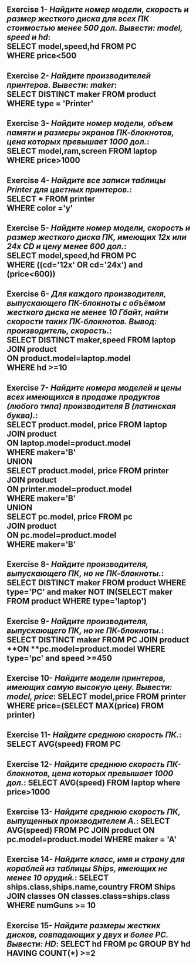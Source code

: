 **Exercise 1**- *Найдите номер модели, скорость и размер жесткого диска для всех ПК стоимостью менее 500 дол. Вывести: model, speed и hd*:  
**SELECT** model,speed,hd **FROM** PC  
**WHERE** price<500
---
**Exercise 2**- *Найдите производителей принтеров. Вывести: maker*:    
**SELECT DISTINCT** maker **FROM** product  
**WHERE** type = 'Printer'  
---
**Exercise 3**- *Найдите номер модели, объем памяти и размеры экранов ПК-блокнотов, цена которых превышает 1000 дол.*:     
**SELECT** model,ram,screen **FROM** laptop  
**WHERE** price>1000  
---
**Exercise 4**- *Найдите все записи таблицы Printer для цветных принтеров.*:     
**SELECT** * **FROM** printer  
**WHERE** color ='y'  
---
**Exercise 5**- *Найдите номер модели, скорость и размер жесткого диска ПК, имеющих 12x или 24x CD и цену менее 600 дол.*:   
**SELECT** model,speed,hd **FROM** PC  
**WHERE** ((cd='12x' OR cd='24x') and (price<600))  
---
**Exercise 6**- *Для каждого производителя, выпускающего ПК-блокноты c объёмом жесткого диска не менее 10 Гбайт, найти скорости таких ПК-блокнотов. Вывод: производитель, скорость.*:  
**SELECT DISTINCT** maker,speed **FROM** laptop   
**JOIN** product  
**ON** product.model=laptop.model  
**WHERE** hd >=10  
---
**Exercise 7**- *Найдите номера моделей и цены всех имеющихся в продаже продуктов (любого типа) производителя B (латинская буква).*:    
**SELECT** product.model, price **FROM** laptop  
**JOIN** product  
**ON** laptop.model=product.model  
**WHERE** maker='B'  
**UNION**  
**SELECT** product.model, price **FROM** printer  
**JOIN** product  
**ON** printer.model=product.model  
**WHERE** maker='B'  
**UNION**  
**SELECT** pc.model, price **FROM** pc  
**JOIN** product  
**ON** pc.model=product.model  
**WHERE** maker='B'  
---
**Exercise 8**- *Найдите производителя, выпускающего ПК, но не ПК-блокноты.*: 
**SELECT DISTINCT** maker **FROM** product
**WHERE** type='PC' and maker **NOT IN**(**SELECT** maker **FROM** product **WHERE** type='laptop')
---
**Exercise 9**- *Найдите производителя, выпускающего ПК, но не ПК-блокноты.*: 
**SELECT DISTINCT** maker **FROM** PC
**JOIN** product
**ON **pc.model=product.model
**WHERE** type='pc' and speed >=450
---
**Exercise 10**- *Найдите модели принтеров, имеющих самую высокую цену. Вывести: model, price*: 
**SELECT** model,price **FROM** printer
**WHERE** price=(**SELECT MAX**(price) **FROM** printer)
---
**Exercise 11**- *Найдите среднюю скорость ПК.*: 
SELECT AVG(speed) FROM PC
---
**Exercise 12**- *Найдите среднюю скорость ПК-блокнотов, цена которых превышает 1000 дол.*:
SELECT AVG(speed) FROM laptop
where price>1000
---
**Exercise 13**- *Найдите среднюю скорость ПК, выпущенных производителем A.*:
SELECT AVG(speed) FROM PC
JOIN product
ON pc.model=product.model
WHERE maker = 'A'
---
**Exercise 14**- *Найдите класс, имя и страну для кораблей из таблицы Ships, имеющих не менее 10 орудий.*:
SELECT ships.class,ships.name,country FROM Ships
JOIN classes
ON classes.class=ships.class
WHERE numGuns >= 10
---
**Exercise 15**- *Найдите размеры жестких дисков, совпадающих у двух и более PC. Вывести: HD*:
SELECT hd FROM pc GROUP BY hd HAVING COUNT(*) >=2
---
